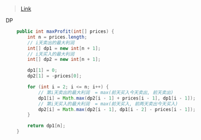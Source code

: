 > [Link](https://leetcode-cn.com/problems/best-time-to-buy-and-sell-stock-with-cooldown/)


DP

```java
    public int maxProfit(int[] prices) {
        int n = prices.length;
        // i天卖出的最大利润
        int[] dp1 = new int[n + 1];
        // i天买入的最大利润
        int[] dp2 = new int[n + 1];

        dp1[1] = 0;
        dp2[1] = -prices[0];

        for (int i = 2; i <= n; i++) {
            // 第i天卖出的最大利润  = max(前天买入今天卖出, 前天卖出)
            dp1[i] = Math.max(dp2[i - 1] + prices[i - 1], dp1[i - 1]);
            // 第i天买入的最大利润  = max(前天买入, 前两天卖出今天买入)
            dp2[i] = Math.max(dp2[i - 1], dp1[i - 2] - prices[i - 1]);
        }

        return dp1[n];
    }
```